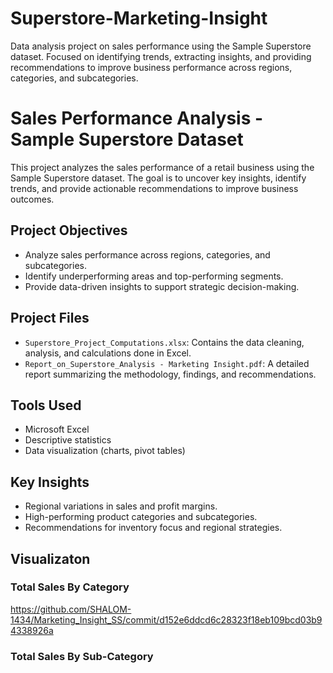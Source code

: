 # Superstore-Marketing-Insight
Data analysis project on sales performance using the Sample Superstore dataset. Focused on identifying trends, extracting insights, and providing recommendations to improve business performance across regions, categories, and subcategories.

# Sales Performance Analysis - Sample Superstore Dataset

This project analyzes the sales performance of a retail business using the Sample Superstore dataset. The goal is to uncover key insights, identify trends, and provide actionable recommendations to improve business outcomes.

## Project Objectives
- Analyze sales performance across regions, categories, and subcategories.
- Identify underperforming areas and top-performing segments.
- Provide data-driven insights to support strategic decision-making.

## Project Files
- `Superstore_Project_Computations.xlsx`: Contains the data cleaning, analysis, and calculations done in Excel.
- `Report_on_Superstore_Analysis - Marketing Insight.pdf`: A detailed report summarizing the methodology, findings, and recommendations.

## Tools Used
- Microsoft Excel
- Descriptive statistics
- Data visualization (charts, pivot tables)

## Key Insights
- Regional variations in sales and profit margins.
- High-performing product categories and subcategories.
- Recommendations for inventory focus and regional strategies.

## Visualizaton
### Total Sales By Category
https://github.com/SHALOM-1434/Marketing_Insight_SS/commit/d152e6ddcd6c28323f18eb109bcd03b94338926a

### Total Sales By Sub-Category
